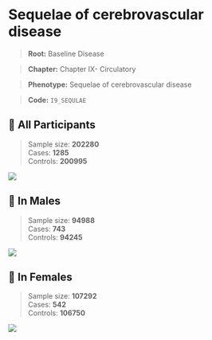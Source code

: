 # Sequelae of cerebrovascular disease

> **Root:** Baseline Disease  

> **Chapter:** Chapter IX- Circulatory  

> **Phenotype:** Sequelae of cerebrovascular disease  

> **Code:** `I9_SEQULAE`

## 🧪 All Participants  
> Sample size: **202280**  
> Cases: **1285**  
> Controls: **200995**
<img src="/Disease/Figures/ALL/Incidence/I9_SEQULAE.png"/>
<CsvTable src="/Disease/Data/ALL/Incidence/COX_I9_SEQULAE.csv" label="🔍 View full results" />

## 👨 In Males  
> Sample size: **94988**  
> Cases: **743**  
> Controls: **94245**
<img src="/Disease/Figures/Male/Incidence/I9_SEQULAE.png"/>
<CsvTable src="/Disease/Data/Male/Incidence/COX_I9_SEQULAE.csv" label="🔍 View full results" />

## 👩 In Females  
> Sample size: **107292**  
> Cases: **542**  
> Controls: **106750**
<img src="/Disease/Figures/Female/Incidence/I9_SEQULAE.png"/>
<CsvTable src="/Disease/Data/Female/Incidence/COX_I9_SEQULAE.csv" label="🔍 View full results" />
